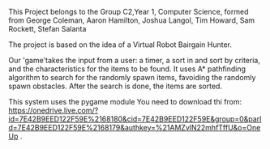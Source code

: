 
This Project belongs to the Group C2,Year 1, Computer Science, formed from George Coleman, Aaron Hamilton, Joshua Langol, Tim Howard, Sam Rockett, Stefan Salanta

The project is based on the idea of a Virtual Robot Bairgain Hunter.

Our 'game'takes the input from a user: a timer, a sort in and sort by criteria, and the characteristics for the items to be found.
It uses A* pathfinding algorithm to search for the randomly spawn items, favoiding the randomly spawn obstacles.
After the search is done, the items are sorted.

This system uses the pygame module
You need to download thi from:
https://onedrive.live.com/?id=7E42B9EED122F59E%2168180&cid=7E42B9EED122F59E&group=0&parId=7E42B9EED122F59E%2168179&authkey=%21AMZvlN22mhfTffU&o=OneUp
.
